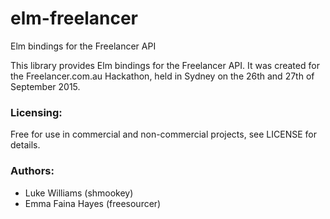 # elm-freelancer
Elm bindings for the Freelancer API

This library provides Elm bindings for the Freelancer API. It was created for the Freelancer.com.au Hackathon, held in Sydney on the 26th and 27th of September 2015. 

### Licensing:

Free for use in commercial and non-commercial projects, see LICENSE for details.

### Authors:

- Luke Williams (shmookey)
- Emma Faina Hayes (freesourcer)
